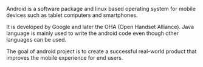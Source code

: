 Android is a software package and linux based operating system for mobile devices such as tablet computers and smartphones.

It is developed by Google and later the OHA (Open Handset Alliance). Java language is mainly used to write the android code even though other languages can be used.

The goal of android project is to create a successful real-world product that improves the mobile experience for end users.
